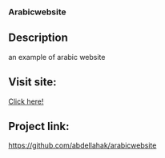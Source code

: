 ### Arabicwebsite

## Description

an example of arabic website



## Visit site:

<a href="https://abdellahak.github.io/arabicwebsite/" target="_blank">Click here!</a>



## Project link:

<a href="https://github.com/abdellahak/arabicwebsite" target="_blank">https://github.com/abdellahak/arabicwebsite</a>
